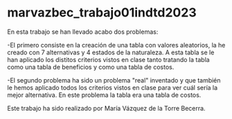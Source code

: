 # marvazbec_trabajo01indtd2023
En esta trabajo se han llevado acabo dos problemas: 

 -El primero consiste en la creación de una tabla con valores aleatorios, la he creado con 7 alternativas y 4 estados de la naturaleza. A esta tabla se le han aplicado los distitos criterios vistos en clase tanto tratando la tabla como una tabla de beneficios y como una tabla de costos.
 
 -El segundo problema ha sido un problema "real" inventado y que también le hemos aplicado todos los criterios vistos en clase para ver cuál sería la mejor alternativa. En este problema la tabla era una tabla de costos.

 Este trabajo ha sido realizado por María Vázquez de la Torre Becerra.
